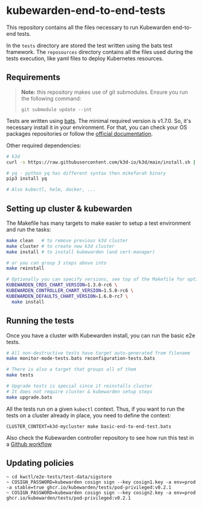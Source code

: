 # kubewarden-end-to-end-tests

This repository contains all the files necessary to run Kubewarden
end-to-end tests.

In the `tests` directory are stored the test written using the bats test framework.
The `reposources` directory contains all the files used during the tests execution,
like yaml files to deploy Kubernetes resources.

## Requirements

> **Note:** this repository makes use of git submodules. Ensure you run the following
> command:
> ```console
> git submodule update --int
> ```

Tests are written using [bats](https://github.com/bats-core/bats-core).
The minimal required version is v1.7.0. So, it's necessary install it in your environment.
For that, you can check your OS packages repositories or follow the [official documentation](https://bats-core.readthedocs.io/en/stable/installation.html#installation).

Other required dependencies:

```bash
# k3d
curl -s https://raw.githubusercontent.com/k3d-io/k3d/main/install.sh | bash

# yq - python yq has different syntax then mikefarah binary
pip3 install yq

# Also kubectl, helm, docker, ...
```

## Setting up cluster & kubewarden

The Makefile has many targets to make easier to setup a test environment and
run the tasks:

```bash
make clean   # to remove previous k3d cluster
make cluster # to create new k3d cluster
make install # to install kubewarden (and cert-manager)

# or you can group 3 steps above into
make reinstall

# Optionally you can specify versions, see top of the Makefile for options
KUBEWARDEN_CRDS_CHART_VERSION=1.3.0-rc6 \
KUBEWARDEN_CONTROLLER_CHART_VERSION=1.5.0-rc6 \
KUBEWARDEN_DEFAULTS_CHART_VERSION=1.6.0-rc7 \
  make install
```


## Running the tests

Once you have a cluster with Kubewarden install, you can run the basic
e2e tests.

```bash
# All non-destructive tests have target auto-generated from filename
make monitor-mode-tests.bats reconfiguration-tests.bats

# There is also a target that groups all of them
make tests

# Upgrade tests is special since it reinstalls cluster
# It does not require cluster & kubewarden setup steps
make upgrade.bats

```


All the tests run on a given `kubectl` context. Thus, if you want to run the
tests on a cluster already in place, you need to define the context:

```console
CLUSTER_CONTEXT=k3d-mycluster make basic-end-to-end-test.bats
```

Also check the Kubewarden controller repository to see how run this test in a [Github
workflow](https://github.com/kubewarden/kubewarden-controller/blob/main/.github/workflows/e2e-tests.yml)


## Updating policies
```
~ cd kwctl/e2e-tests/test-data/sigstore
~ COSIGN_PASSWORD=kubewarden cosign sign --key cosign1.key -a env=prod -a stable=true ghcr.io/kubewarden/tests/pod-privileged:v0.2.1
~ COSIGN_PASSWORD=kubewarden cosign sign --key cosign2.key -a env=prod ghcr.io/kubewarden/tests/pod-privileged:v0.2.1
```
